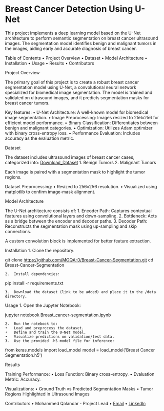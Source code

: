 # Breast Cancer Detection Using U-Net

This project implements a deep learning model based on the U-Net architecture to perform semantic segmentation on breast cancer ultrasound images. The segmentation model identifies benign and malignant tumors in the images, aiding early and accurate diagnosis of breast cancer.

Table of Contents
	•	Project Overview
	•	Dataset
	•	Model Architecture
	•	Installation
	•	Usage
	•	Results
	•	Contributors

Project Overview

The primary goal of this project is to create a robust breast cancer segmentation model using U-Net, a convolutional neural network specialized for biomedical image segmentation. The model is trained and validated on ultrasound images, and it predicts segmentation masks for breast cancer tumors.

Key features:
	•	U-Net Architecture: A well-known model for biomedical image segmentation.
	•	Image Preprocessing: Images resized to 256x256 for efficient model performance.
	•	Binary Classification: Differentiates between benign and malignant categories.
	•	Optimization: Utilizes Adam optimizer with binary cross-entropy loss.
	•	Performance Evaluation: Includes accuracy as the evaluation metric.

Dataset

The dataset includes ultrasound images of breast cancer cases, categorized into:
[Download_Dataset](https://www.kaggle.com/datasets/moqa01/dataset-busi-with-gt)
	1.	Benign Tumors
	2.	Malignant Tumors

Each image is paired with a segmentation mask to highlight the tumor regions.

Dataset Preprocessing:
	•	Resized to 256x256 resolution.
	•	Visualized using matplotlib to confirm image-mask alignment.

Model Architecture

The U-Net architecture consists of:
	1.	Encoder Path: Captures contextual features using convolutional layers and down-sampling.
	2.	Bottleneck: Acts as a bridge between the encoder and decoder paths.
	3.	Decoder Path: Reconstructs the segmentation mask using up-sampling and skip connections.

A custom convolution block is implemented for better feature extraction.

Installation
	1.	Clone the repository:

git clone https://github.com/MOQA-0/Breast-Cancer-Segmentation.git
cd Breast-Cancer-Segmentation


	2.	Install dependencies:

pip install -r requirements.txt


	3.	Download the dataset (link to be added) and place it in the /data directory.

Usage
	1.	Open the Jupyter Notebook:

jupyter notebook Breast_cancer-segmentation.ipynb


	2.	Run the notebook to:
	•	Load and preprocess the dataset.
	•	Define and train the U-Net model.
	•	Visualize predictions on validation/test data.
	3.	Use the provided .h5 model file for inference:

from keras.models import load_model
model = load_model('Breast Cancer Segmentation.h5')

Results

Training Performance:
	•	Loss Function: Binary cross-entropy.
	•	Evaluation Metric: Accuracy.

Visualizations:
	•	Ground Truth vs Predicted Segmentation Masks
	•	Tumor Regions Highlighted in Ultrasound Images

Contributors
	•	Mohammed Qalandar - Project Lead
	•	[Email](moqa-is@outlook.com)
 	•	[LinkedIn](https://www.linkedin.com/in/mohammed-qalandar-shah-quazi-b59428259/)
 

